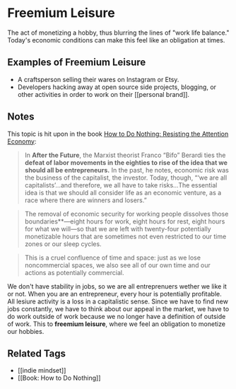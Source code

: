 # Freemium Leisure
The act of monetizing a hobby, thus blurring the lines of "work life balance." Today's economic conditions can make this feel like an obligation at times. 

## Examples of Freemium Leisure
- A craftsperson selling their wares on Instagram or Etsy. 
- Developers hacking away at open source side projects, blogging, or other activities in order to work on their [[personal brand]]. 

## Notes
This topic is hit upon in the book [How to Do Nothing: Resisting the Attention Economy](https://www.amazon.com/How-Do-Nothing-Resisting-Attention/dp/1612197493):

> In __After the Future__, the Marxist theorist Franco “Bifo” Berardi ties the **defeat of labor movements in the eighties to rise of the idea that we should all be entrepreneurs.** In the past, he notes, economic risk was the business of the capitalist, the investor. Today, though, “‘we are all capitalists’…and therefore, we all have to take risks…The essential idea is that we should all consider life as an economic venture, as a race where there are winners and losers.”

> The removal of economic security for working people dissolves those boundaries**—eight hours for work, eight hours for rest, eight hours for what we will—so that we are left with twenty-four potentially monetizable hours that are sometimes not even restricted to our time zones or our sleep cycles.

> This is a cruel confluence of time and space: just as we lose noncommercial spaces, we also see all of our own time and our actions as potentially commercial.

We don't have stability in jobs, so we are all entreprenuers wether we like it or not. When you are an entrepreneur, every hour is potentially profitable. All lesiure activity is a loss in a capitalistic sense. Since we have to find new jobs constantly, we have to think about our appeal in the market, we have to do work outside of work because we no longer have a definition of outside of work. This to **freemium leisure**, where we feel an obligation to monetize our hobbies. 

## Related Tags
- [[indie mindset]]
- [[Book: How to Do Nothing]]
